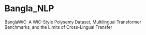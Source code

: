 # Bangla_NLP
BanglaWiC: A WiC-Style Polysemy Dataset, Multilingual Transformer Benchmarks, and the Limits of Cross-Lingual Transfer
